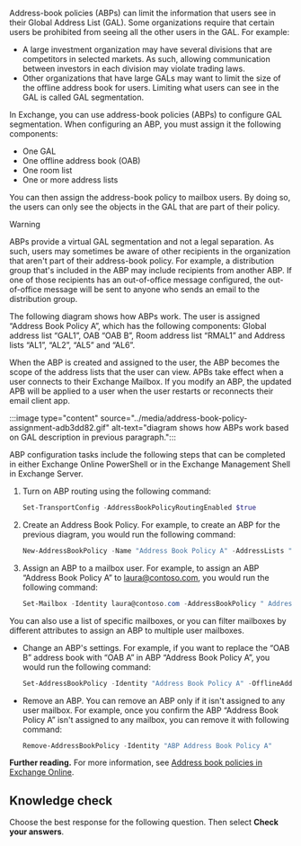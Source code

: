 Address-book policies (ABPs) can limit the information that users see in their Global Address List (GAL). Some organizations require that certain users be prohibited from seeing all the other users in the GAL. For example:

 -  A large investment organization may have several divisions that are competitors in selected markets. As such, allowing communication between investors in each division may violate trading laws.
 -  Other organizations that have large GALs may want to limit the size of the offline address book for users. Limiting what users can see in the GAL is called GAL segmentation.

In Exchange, you can use address-book policies (ABPs) to configure GAL segmentation. When configuring an ABP, you must assign it the following components:

 -  One GAL
 -  One offline address book (OAB)
 -  One room list
 -  One or more address lists

You can then assign the address-book policy to mailbox users. By doing so, the users can only see the objects in the GAL that are part of their policy.<br>

> [!WARNING]
> ABPs provide a virtual GAL segmentation and not a legal separation. As such, users may sometimes be aware of other recipients in the organization that aren't part of their address-book policy. For example, a distribution group that's included in the ABP may include recipients from another ABP. If one of those recipients has an out-of-office message configured, the out-of-office message will be sent to anyone who sends an email to the distribution group.

The following diagram shows how ABPs work. The user is assigned “Address Book Policy A”, which has the following components: Global address list “GAL1”, OAB “OAB B”, Room address list “RMAL1” and Address lists “AL1”, “AL2”, “AL5” and “AL6”.<br>

When the ABP is created and assigned to the user, the ABP becomes the scope of the address lists that the user can view. APBs take effect when a user connects to their Exchange Mailbox. If you modify an ABP, the updated APB will be applied to a user when the user restarts or reconnects their email client app.

:::image type="content" source="../media/address-book-policy-assignment-adb3dd82.gif" alt-text="diagram shows how ABPs work based on GAL description in previous paragraph.":::


ABP configuration tasks include the following steps that can be completed in either Exchange Online PowerShell or in the Exchange Management Shell in Exchange Server.

1.  Turn on ABP routing using the following command:
    
    ```powershell
    Set-TransportConfig -AddressBookPolicyRoutingEnabled $true
    ```
2.  Create an Address Book Policy. For example, to create an ABP for the previous diagram, you would run the following command:
    
    ```powershell
    New-AddressBookPolicy -Name "Address Book Policy A" -AddressLists "\AL1","\ AL2 ","\ AL5 ","\AL6” -OfflineAddressBook “\OAB B” -GlobalAddressList "\GAL1" -RoomList "\RMAL1"
    ```
3.  Assign an ABP to a mailbox user. For example, to assign an ABP “Address Book Policy A” to laura@contoso.com, you would run the following command:
    
    ```powershell
    Set-Mailbox -Identity laura@contoso.com -AddressBookPolicy " Address Book Policy A"
    ```

You can also use a list of specific mailboxes, or you can filter mailboxes by different attributes to assign an ABP to multiple user mailboxes.<br>

 -  Change an ABP's settings. For example, if you want to replace the “OAB B” address book with “OAB A” in ABP “Address Book Policy A”, you would run the following command:
    
    ```powershell
    Set-AddressBookPolicy -Identity "Address Book Policy A" -OfflineAddressBook “\OAB A”
    ```
 -  Remove an ABP. You can remove an ABP only if it isn't assigned to any user mailbox. For example, once you confirm the ABP “Address Book Policy A” isn't assigned to any mailbox, you can remove it with following command:
    
    ```powershell
    Remove-AddressBookPolicy -Identity "ABP Address Book Policy A"
    ```

**Further reading.** For more information, see [Address book policies in Exchange Online](/exchange/address-books/address-book-policies/address-book-policies?azure-portal=true).

## Knowledge check

Choose the best response for the following question. Then select **Check your answers**.